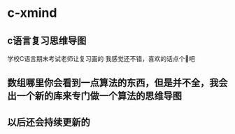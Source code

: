 # c-xmind
## c语言复习思维导图
学校C语言期末考试老师让复习画的
我感觉还不错，喜欢的话点个🌟吧
## 数组哪里你会看到一点算法的东西，但是并不全，我会出一个新的库来专门做一个算法的思维导图

## 以后还会持续更新的
